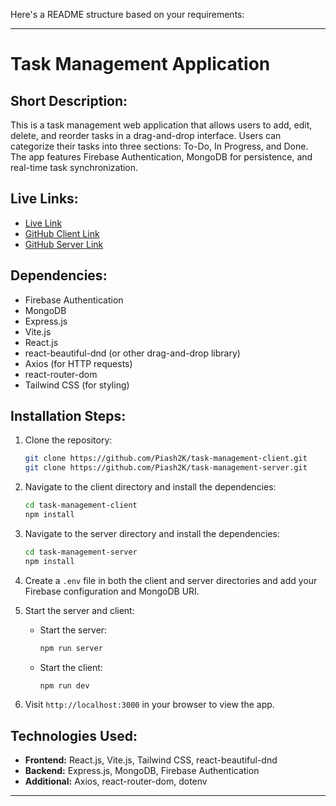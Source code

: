 Here's a README structure based on your requirements:

---

# Task Management Application

## Short Description:
This is a task management web application that allows users to add, edit, delete, and reorder tasks in a drag-and-drop interface. Users can categorize their tasks into three sections: To-Do, In Progress, and Done. The app features Firebase Authentication, MongoDB for persistence, and real-time task synchronization.

## Live Links:
- [Live Link](https://task-management-2k25.web.app/)
- [GitHub Client Link](https://github.com/Piash2K/task-management-client.git)
- [GitHub Server Link](https://github.com/Piash2K/task-management-server.git)

## Dependencies:
- Firebase Authentication
- MongoDB
- Express.js
- Vite.js
- React.js
- react-beautiful-dnd (or other drag-and-drop library)
- Axios (for HTTP requests)
- react-router-dom
- Tailwind CSS (for styling)

## Installation Steps:
1. Clone the repository:
   ```bash
   git clone https://github.com/Piash2K/task-management-client.git
   git clone https://github.com/Piash2K/task-management-server.git
   ```

2. Navigate to the client directory and install the dependencies:
   ```bash
   cd task-management-client
   npm install
   ```

3. Navigate to the server directory and install the dependencies:
   ```bash
   cd task-management-server
   npm install
   ```

4. Create a `.env` file in both the client and server directories and add your Firebase configuration and MongoDB URI.

5. Start the server and client:
   - Start the server:
     ```bash
     npm run server
     ```
   - Start the client:
     ```bash
     npm run dev
     ```

6. Visit `http://localhost:3000` in your browser to view the app.

## Technologies Used:
- **Frontend:** React.js, Vite.js, Tailwind CSS, react-beautiful-dnd
- **Backend:** Express.js, MongoDB, Firebase Authentication
- **Additional:** Axios, react-router-dom, dotenv

---
